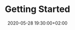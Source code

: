 ---
layout: post
title:  "Getting Started"
date:   2020-05-28 19:30:00+02:00
slidescom: "https://talks.yatil.net/ie5jzy/accessibility-multi-screen-design-getting-started"
video_inline: cos19/lecture-01.mp4
test_link:
eh: 3
---